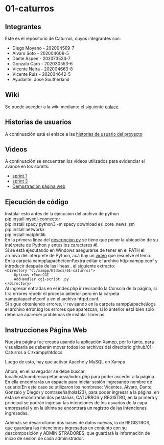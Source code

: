 # 01-caturros


## Integrantes
Este es el repositorio de Caturros, cuyos integrantes son:
* Diego Moyano - 202004509-7
* Alvaro Soto - 202004608-5
* Dante Aspee - 202073524-7
* Gonzalo Caro - 202030553-6
* Vicente Neira - 202004663-8
* Vicente Ruiz - 202004642-5
* Ayudante: José Southerland


## Wiki
Se puede acceder a la wiki mediante el siguiente [enlace](https://github.com/INF225-2023-2-P201/01-caturros/wiki)


## Historias de usuarios 
A continuación está el enlace a las [historias de usuario del proyecto](https://github.com/INF225-2023-2-P201/01-caturros/issues)

## Videos
A continuación se encuentran los videos utilizados para evidenciar el avance en los sprints.
* [sprint 1](https://www.youtube.com/watch?v=nVbRdrlfwEM)
* [sprint 3](https://www.youtube.com/watch?v=Mr7GJP_TreA)
* [Demostración página web](https://www.youtube.com/watch?v=NXTS4NMlJdc&embeds_referring_euri=http%3A%2F%2Flocalhost%2F&source_ve_path=Mjg2NjY&feature=emb_logo)

## Ejecución de código
Instalar esto antes de la ejecucion del archivo de python  
pip install mysql-connector   
pip install spacy
python3 -m spacy download es_core_news_sm  
pip install networkx  
pip install matplotlib  
En la primera línea del [descripcion.py](https://github.com/INF225-2023-2-P201/01-caturros/blob/main/descripcion.py) se tiene que poner la ubicación de su intérprete de Python y antes los caracteres #!.  
Si se está ejecutando en Windows asegurarse de tener en el PATH el archivo del interprete de Python, acá hay un [vídeo](https://www.youtube.com/watch?v=B08TNPt7a-M&ab_channel=Pilodev) que resuelve el tema.  
En la carpeta xampp\apache\conf\extra editar el archivo http-xampp.conf y introducir después de las líneas <Directory>, el siguiente extracto:  
``<Directory "C:/xampp/htdocs/01-caturros">``  
``    Options +ExecCGI``  
``    AddHandler cgi-script .py``  
``</Directory>``  
Al ingresar entradas en el index.php ir revisando la Consola de la página, si tira errores repetir el proceso anterior pero en la carpeta xampp\apache\conf y en el archivo httpd.conf.  
Si sigue obteniendo errores, ir revisando en la carpeta xampp\apache\logs el archivo error.log los errores que aparezcan, si lo anterior está bien solo deberían aparecer problemas de instalar librerías.

## Instrucciones Página Web
Nuestra página fue creada usando la aplicación Xampp, por lo tanto, para visualizarla se deberán mover todos los archivos del directorio github/01-Caturros a C:\xampp\htdocs.

Luego de esto, hay que activar Apache y MySQL en Xampp.

Ahora, en el navegador se debe buscar localhost/nombrecarpetanueva/index.php para poder acceder a la página. En ella encontrarás un espacio para iniciar sesión ingresando nombre de usuario(En este caso se utilizaron los nombrese: Vicentes, Alvaro, Dante, Gonzalo y Diego) y contraseña(hola123), para poder ingresar a la página, en esta se encontrarán dos pestañas, CATURROS y REGISTRO, en la primera y principal se podrán ingresar las intenciones de los usuarios de la capa empresarial y en la última se encontrará un registro de las intenciones ingresadas.

Además se desarrollaron dos bases de datos nuevas, la de REGISTROS, que guardará las intenciones ingresadas en conjunto con su descomposición y ADMINISTRADORES, que guardará la información de inicio de sesión de cada administrador.

